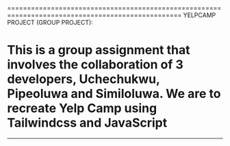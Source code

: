 ==================================================================================================
YELPCAMP PROJECT (GROUP PROJECT):

This is a group assignment that involves the collaboration of 3 developers, Uchechukwu, Pipeoluwa and Similoluwa.
We are to recreate Yelp Camp using Tailwindcss and JavaScript
==================================================================================================

--------------------------------------------------------------------------------------------------